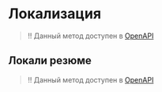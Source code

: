 # Локализация

> !! Данный метод доступен в [OpenAPI](https://api.hh.ru/openapi/redoc#tag/Spravochniki/paths/~1locales/get)

## Локали резюме

> !! Данный метод доступен в [OpenAPI](https://api.hh.ru/openapi/redoc#tag/Spravochniki/paths/~1locales~1resume/get)
 